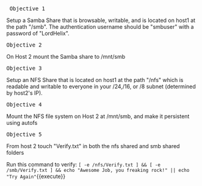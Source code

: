 <pre> Objective 1 </pre>
Setup a Samba Share that is browsable, writable, and is located on host1 at the path "/smb". The authentication username should be "smbuser" with a password of "LordHelix". 
		
<pre>Objective 2 </pre>
On Host 2 mount the Samba share to /mnt/smb 

<pre>Objective 3 </pre>
Setup an NFS Share that is located on host1 at the path "/nfs" which is readable and writable to everyone in your /24,/16, or /8 subnet (determined by host2's IP). 

<pre>Objective 4 </pre>
Mount the NFS file system on Host 2 at /mnt/smb, and make it persistent using autofs

	
<pre>Objective 5</pre>
From host 2 touch "Verify.txt" in both the nfs shared and smb shared folders

Run this command to verify: `[ -e /nfs/Verify.txt ] && [ -e /smb/Verify.txt ] && echo "Awesome Job, you freaking rock!" || echo "Try Again"`{{execute}}
